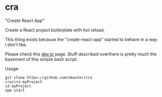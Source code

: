 # cra
"Create React App"

Create a React project boilerplate with hot reload.

This thing exists because the "create-react-app" started to behave in a way I don't like.

Please check this [dev.to](https://dev.to/nikhilkumaran/don-t-use-create-react-app-how-you-can-set-up-your-own-reactjs-boilerplate-43l0) page.
Stuff described overthere is pretty much the basement of this simple bash script.

Usage:

```
git clone https://github.com/nkoster/cra
cra/cra myProject
cd myProject
npm start
```
